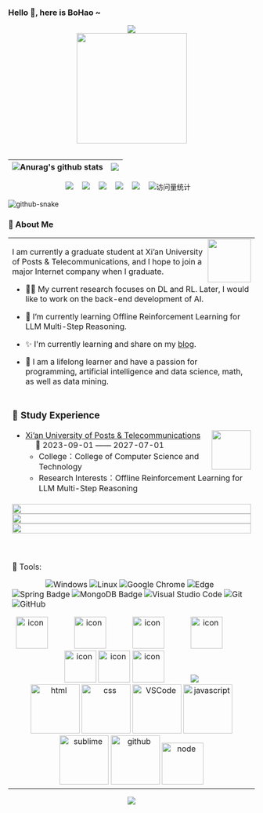 ### Hello 👋, here is BoHao ~
<div align="center">

  <!-- dynamic typing effect 动态打字效果 -->
  <div>
    <a href="https://blog.csdn.net/m0_46335449">
      <img src="https://readme-typing-svg.demolab.com?font=Fira+Code&pause=1000&width=435&lines=I'm BoHao, welcome here!&center=true&size=27" />
    </a>
  </div>


  <!-- knock code pictures 敲代码的图片 -->
  <picture>
    <source media="(prefers-color-scheme: dark)" srcset="https://cdn.jsdelivr.net/gh/Wang-Phil/Wang-Phil/assets/images/coding.gif" />
    <source media="(prefers-color-scheme: light)" srcset="https://cdn.jsdelivr.net/gh/Wang-Phil/Wang-Phil/assets/images/developer.svg" height="225px" />
    <img src="https://cdn.jsdelivr.net/gh/Wang-Phil/Wang-Phil/assets/images/coding.gif" />
  </picture>

  <!-- for beauty 留个空行好看点 -->
  <div>&nbsp;</div>

<!-- 个人信息统计 -->

| <img align="center" src="https://github-readme-stats.vercel.app/api?username=Wang-Phil&show_icons=true&include_all_commits=true&theme=buefy&hide_border=true" alt="Anurag's github stats" /> | <img align="center" src="https://github-readme-stats.vercel.app/api/top-langs/?username=TorrentBrave&layout=compact&theme=buefy&hide_border=true" /> |
| ------------------------------------------------------------ | ------------------------------------------------------------ |

  <!-- profile logo 个人资料徽标 -->
  <div>
        <a href="https://www.cnblogs.com/HaibaraYuki"><img src="https://img.shields.io/badge/Website-博客-green" /></a>&emsp;
    <a href="https://twitter.com/Haibara Yuki"><img src="https://img.shields.io/badge/Twitter-推特-blue" /></a>&emsp;
    <a href="https://www.youtube.com/@Haibara_Yuki"><img src="https://img.shields.io/badge/YouTube-油管-c32136" /></a>&emsp;
    <a href="https://www.zhihu.com/people/52-70-83-74-36"><img src="https://img.shields.io/badge/zhihu-知乎-blue" /></a>&emsp;
    <a href="https://space.bilibili.com/3546576490335177/"><img src="https://img.shields.io/badge/Bilibili-B站-ff69b4" /></a>&emsp;
    <!-- visitor -->
    <img src="https://komarev.com/ghpvc/?username=TorrentBrave&label=Views&color=0e75b6&style=flat" alt="访问量统计" />&emsp;
    <!-- wakatime -->    
    <!-- <a href="https://wakatime.com/@TorrentBrave"><img src="https://wakatime.com/badge/user/42d0678c-368b-448b-9a77-5d21c5b55352.svg" /></a> -->

  </div>
</div>

<br>

  <!-- Snake Code Contribution Map 贪吃蛇代码贡献图 -->
  <picture>
    <source media="(prefers-color-scheme: dark)" srcset="https://cdn.jsdelivr.net/gh/TorrentBrave/TorrentBrave@main/profile-snake-contrib/github-contribution-grid-snake1-dark1.svg" />
    <source media="(prefers-color-scheme: light)" srcset="https://cdn.jsdelivr.net/gh/TorrentBrave/TorrentBrave@main/profile-snake-contrib/github-contribution-grid-snake1.svg" />
    <img alt="github-snake" src="https://cdn.jsdelivr.net/gh/TorrentBrave/TorrentBrave@main/profile-snake-contrib/github-contribution-grid-snake1-dark1.svg" />
  </picture>



### 🤺 About Me

<table>
<tr><td>

<img align="right" width="88" src="https://cdn.jsdelivr.net/gh/TorrentBrave/TorrentBrave@main/assets/images/computer.png" />

I am currently a graduate student at Xi’an University of Posts & Telecommunications, and I hope to join a major Internet company when I graduate.

- 🧑‍💼 My current research focuses on DL and RL. Later, I would like to work on the back-end development of AI.

- 🌱 I’m currently learning Offline Reinforcement Learning for LLM Multi-Step Reasoning. 

- ✨ I'm currently learning and share on my [blog](https://www.cnblogs.com/HaibaraYuki).

- 🤔 I am a lifelong learner and have a passion for programming, artificial intelligence and data science, math, as well as data mining.


</td></tr>

<tr><td>

### 🏢 Study Experience

<img align="right" width="80" src="https://cdn.jsdelivr.net/gh/TorrentBrave/TorrentBrave@main/assets/images/R.jpg" />

- [Xi’an University of Posts & Telecommunications](https://www.xiyou.edu.cn/) &emsp; 📌 2023-09-01 —— 2027-07-01
  - College：College of Computer Science and Technology
  - Research Interests：Offline Reinforcement Learning for LLM Multi-Step Reasoning

</td></tr>

  <tr>
    <td>
     <img width="100%" src="https://cdn.jsdelivr.net/gh/TorrentBrave/TorrentBrave@main/github-metrics/google%E5%AD%A6%E6%9C%AF.png">

<img width="100%" src="https://cdn.jsdelivr.net/gh/TorrentBrave/TorrentBrave@main/github-metrics/kaggle%E4%B8%BB%E9%A1%B5.png">

<img width="100%" src="https://cdn.jsdelivr.net/gh/TorrentBrave/TorrentBrave@main/github-metrics/codeforce%E4%B8%BB%E9%A1%B5.png">

​    </td>
  </tr>

  <tr><td>
🧰 Tools:

&emsp;&emsp;&emsp;&emsp;
![Windows](https://img.shields.io/badge/Windows-0078D6?style=flat-square&logo=windows&logoColor=white)
![Linux](https://img.shields.io/badge/Linux-FCC624?style=style=flat-square&logo=linux&logoColor=black)
![Google Chrome](https://img.shields.io/badge/Chrome-4285F4?style=flat-square&logo=GoogleChrome&logoColor=white)
![Edge](https://img.shields.io/badge/Edge-0078D7?style=flat-square&logo=Microsoft-edge&logoColor=white)
![Spring Badge](https://img.shields.io/badge/Spring-6DB33F?logo=spring&logoColor=fff&style=flat)
![MongoDB Badge](https://img.shields.io/badge/MongoDB-47A248?logo=mongodb&logoColor=fff&style=flat)
![Visual Studio Code](https://img.shields.io/badge/-Visual%20Studio%20Code-007ACC?style=flat-square&logo=Visual%20Studio%20Code&logoColor=fff)
![Git](https://img.shields.io/badge/-Git-FCC624?style=flat-square&logo=git)
![GitHub](https://img.shields.io/badge/-GitHub-pink?style=flat-square&logo=github)

<!-- svg -->

<div align="center">
  <img src="https://techstack-generator.vercel.app/kubernetes-icon.svg" alt="icon" width="65" style="width: 65px; height: 65px; margin-right: 50px; margin-bottom: 0px;" />
  <img src="https://techstack-generator.vercel.app/js-icon.svg" alt="icon" width="65" style="width: 65px; height: 65px; margin-right: 50px; margin-bottom: 0px;" />
  <img src="https://techstack-generator.vercel.app/mysql-icon.svg" alt="icon" width="65" style="width: 65px; height: 65px; margin-right: 50px; margin-bottom: 0px;" />
  <img src="https://techstack-generator.vercel.app/docker-icon.svg" alt="icon" width="65" style="width: 65px; height: 65px; margin-right: 50px; margin-bottom: 0px;" /> 
  <img src="https://techstack-generator.vercel.app/java-icon.svg" alt="icon" width="65" style="width: 65px; height: 65px; margin-right: 0px; margin-bottom: 0px;" />
  <img src="https://techstack-generator.vercel.app/eslint-icon.svg" alt="icon" width="65" style="width: 65px; height: 65px; margin-right: 0px; margin-bottom: 0px;" />
  <img src="https://techstack-generator.vercel.app/nginx-icon.svg" alt="icon" width="65" style="width: 65px; height: 65px; margin-right: 50px; margin-bottom: 0px;" />
  <img src="https://skillicons.dev/icons?i=c,cpp,mongodb,idea,git" /><br>
</div>
<!-- Gif -->

<div align="center">
  <img alt-"html5" src="https://media.giphy.com/media/XAxylRMCdpbEWUAvr8/giphy.gif" width="100" title="html">
  <img alt="css" src="https://media.giphy.com/media/fsEaZldNC8A1PJ3mwp/giphy.gif" width="100" title="css">
  <img alt="VSCode" src="https://i.giphy.com/media/IdyAQJVN2kVPNUrojM/200.webp" width="100" title="vscode">
  <img alt="javascript" src="https://media3.giphy.com/media/ln7z2eWriiQAllfVcn/200w.webp" width="100" title="javascript">
  <img alt="sublime" src="https://media.giphy.com/media/jnDKffgCfGYOp6cMTK/giphy.gif" width="100" title="sublime">
  <img alt="github" src="https://i.giphy.com/media/KzJkzjggfGN5Py6nkT/200.webp" width="100" title="github">
  <img alt="node" src="https://media.giphy.com/media/kdFc8fubgS31b8DsVu/giphy.gif" width="85" title="node">
</div>
</td></tr>

</table>

  <div align="center">
    <img src="https://cdn.jsdelivr.net/gh/TorrentBrave/TorrentBrave@main/assets/images/icon.png" />
  </div>



</div>
